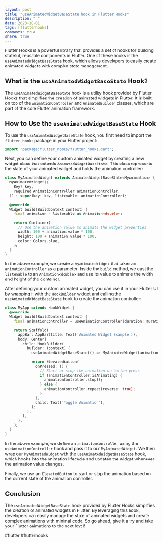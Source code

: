 ```yaml
---
layout: post
title: "useAnimatedWidgetBaseState hook in Flutter Hooks"
description: " "
date: 2023-10-01
tags: [flutterhooks]
comments: true
share: true
---
```


Flutter Hooks is a powerful library that provides a set of hooks for building stateful, reusable components in Flutter. One of these hooks is the `useAnimatedWidgetBaseState` hook, which allows developers to easily create animated widgets with complex state management.

## What is the `useAnimatedWidgetBaseState` Hook?

The `useAnimatedWidgetBaseState` hook is a utility hook provided by Flutter Hooks that simplifies the creation of animated widgets in Flutter. It is built on top of the `AnimationController` and `AnimatedBuilder` classes, which are part of the core Flutter animation framework.

## How to Use the `useAnimatedWidgetBaseState` Hook

To use the `useAnimatedWidgetBaseState` hook, you first need to import the `flutter_hooks` package in your Flutter project:

```dart
import 'package:flutter_hooks/flutter_hooks.dart';
```

Next, you can define your custom animated widget by creating a new widget class that extends `AnimatedWidgetBaseState`. This class represents the state of your animated widget and holds the animation controller:

```dart
class MyAnimatedWidget extends AnimatedWidgetBaseState<MyAnimation> {
  MyAnimatedWidget({
    Key? key,
    required AnimationController animationController,
  }) : super(key: key, listenable: animationController);
  
  @override
  Widget build(BuildContext context) {
    final animation = listenable as Animation<double>;
    
    return Container(
      // Use the animation value to animate the widget properties
      width: 100 + animation.value * 100,
      height: 100 + animation.value * 100,
      color: Colors.blue,
    );
  }
}
```

In the above example, we create a `MyAnimatedWidget` that takes an `animationController` as a parameter. Inside the `build` method, we cast the `listenable` to an `Animation<double>` and use its value to animate the width and height of the container.

After defining your custom animated widget, you can use it in your Flutter UI by wrapping it with the `HookBuilder` widget and calling the `useAnimatedWidgetBaseState` hook to create the animation controller:

```dart
class MyApp extends HookWidget {
  @override
  Widget build(BuildContext context) {
    final animationController = useAnimationController(duration: Duration(seconds: 1));
    
    return Scaffold(
      appBar: AppBar(title: Text('Animated Widget Example')),
      body: Center(
        child: HookBuilder(
          builder: (context) {
            useAnimatedWidgetBaseState(() => MyAnimatedWidget(animationController: animationController));
            
            return ElevatedButton(
              onPressed: () {
                // Start or stop the animation on button press
                if (animationController.isAnimating) {
                  animationController.stop();
                } else {
                  animationController.repeat(reverse: true);
                }
              },
              child: Text('Toggle Animation'),
            );
          },
        ),
      ),
    );
  }
}
```

In the above example, we define an `animationController` using the `useAnimationController` hook and pass it to our `MyAnimatedWidget`. We then wrap our `MyAnimatedWidget` with the `useAnimatedWidgetBaseState` hook, which hooks into the animation lifecycle and updates the widget whenever the animation value changes.

Finally, we use an `ElevatedButton` to start or stop the animation based on the current state of the animation controller.

## Conclusion

The `useAnimatedWidgetBaseState` hook provided by Flutter Hooks simplifies the creation of animated widgets in Flutter. By leveraging this hook, developers can easily manage the state of animated widgets and create complex animations with minimal code. So go ahead, give it a try and take your Flutter animations to the next level!

#flutter #flutterhooks
